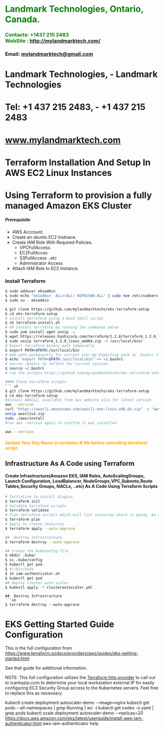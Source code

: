#  **<span style="color:green">Landmark Technologies, Ontario, Canada.</span>**
### **<span style="color:green">Contacts: +1437 215 2483<br> WebSite : <http://mylandmarktech.com/></span>**
### **Email: mylandmarktech@gmail.com**
# Landmark Technologies,  -    Landmark Technologies 
# Tel: +1 437 215 2483,   -     +1 437 215 2483 
#    www.mylandmarktech.com 
# Terraform Installation And Setup In AWS EC2 Linux Instances
#  Using Terraform to provision a fully managed Amazon EKS Cluster

##### Prerequisite
+ AWS Acccount.
+ Create an ubuntu EC2 Instnace.
+ Create IAM Role With Required Policies.
   + VPCFullAccess
   + EC2FullAcces
   + S3FullAccess  ..etc
   + Administrator Access
+ Attach IAM Role to EC2 Instance.

### Install Terraform
```sh
$ sudo adduser eksadmin
$ sudo echo "eksadmin  ALL=(ALL) NOPASSWD:ALL" | sudo tee /etc/sudoers.d/eksadmin
$ sudo su - eksadmin
```
``` sh
$ git clone https://github.com/mylandmarktechs/eks-terraform-setup
$ cd eks-terraform-setup
# install terraform using a bash shell script
$ sh terraform-install.sh
# OR install terraform by running the commands below
$ sudo yum install wget unzip -y
$ wget https://releases.hashicorp.com/terraform/1.2.8/terraform_1.2.8_linux_amd64.zip
$ sudo unzip terraform_1.2.8_linux_amd64.zip -d /usr/local/bin/
# Export terraform binary path temporally
$ export PATH=$PATH:/usr/local/bin
# Add path permanently for current user.By Exporting path in .bashrc file at end of file.
$ echo "export PATH=$PATH:/usr/local/bin" >> ~/.bashrc
# Source .bashrc to reflect for current session
$ source ~/.bashrc  
# run the scripts https://github.com/mylandmarktechs/eks-terraform-setup/blob/main/terraform-install.sh

#### Clone terraform scripts
``` sh
$ git clone https://github.com/mylandmarktechs/eks-terraform-setup
$ cd eks-terraform-setup
#Install AWSCLI, available from aws website also for latest version
aws --version
curl "https://awscli.amazonaws.com/awscli-exe-linux-x86_64.zip" -o "awscliv2.zip"
unzip awscliv2.zip
sudo ./aws/install
#run aws -version again to confirm it was installed

aws --version

```
#### <span style="color:orange">Update Your Key Name in variables.tf file before executing terraform script.</span>
## Infrastructure As A Code using Terraform
#### Create Infrastructure(Amazon EKS, IAM Roles, AutoScalingGroups, Launch Configuration, LoadBalancer, NodeGroups,VPC,Subnets,Route Tables,Security Groups, NACLs, ..etc) As A Code Using Terraform Scripts
``` sh
# Initialise to install plugins
$ terraform init 
# Validate terraform scripts
$ terraform validate 
# Plan terraform scripts which will list resources which is going  be created.
$ terraform plan 
# Apply to create resources
$ terraform apply --auto-approve
```

```sh
##  Destroy Infrastructure  
$ terraform destroy --auto-approve

## create the kubeconfig file  
$ mkdir .kube/ 
$ vi .kube/config
$ kubectl get pod
$ #!/bin/bash 
$ sh iam-authenticator.sh 
$ kubectl get pod
## deploy cluster auto scaler
$ kubectl apply -f clusterautoscaler.yml

 ```
```
##  Destroy Infrastructure  
```sh
$ terraform destroy --auto-approve 
```


# EKS Getting Started Guide Configuration

This is the full configuration from https://www.terraform.io/docs/providers/aws/guides/eks-getting-started.html

See that guide for additional information.

NOTE: This full configuration utilizes the [Terraform http provider](https://www.terraform.io/docs/providers/http/index.html) to call out to icanhazip.com to determine your local workstation external IP for easily configuring EC2 Security Group access to the Kubernetes servers. Feel free to replace this as necessary.


kubectl create deployment autoscaler-demo --image=nginx
kubectl get pods --all-namespaces | grep Running | wc -l
kubectl get nodes -o yaml | grep pods
kubectl scale deployment autoscaler-demo --replicas=20
https://docs.aws.amazon.com/eks/latest/userguide/install-aws-iam-authenticator.html
aws-iam-authenticator help
